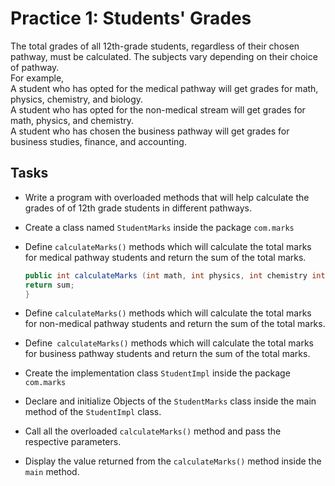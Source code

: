 # Practice 1: Students' Grades

The total grades of all 12th-grade students, regardless of their chosen pathway, must be calculated. The subjects vary depending on their choice of pathway.\
For example,\
A student who has opted for the medical pathway will get grades for math, physics, chemistry, and biology.\
A student who has opted for the non-medical stream will get grades for math, physics, and chemistry.\
A student who has chosen the business pathway will get grades for business studies, finance, and accounting.

## Tasks

- Write a program with overloaded methods that will help calculate the grades of of 12th grade students in different pathways.
- Create a class named `StudentMarks` inside the package `com.marks`
- Define `calculateMarks()` methods which will calculate the total marks for medical pathway students and return the sum of the total marks.

    ```java
    public int calculateMarks (int math, int physics, int chemistry int biology) {
    return sum;
    }
    ```

- Define `calculateMarks()` methods which will calculate the total marks for non-medical pathway students and return the sum of the total marks.
- Define` calculateMarks()` methods which will calculate the total marks for business pathway students and return the sum of the total marks.
- Create the implementation class `StudentImpl` inside the package `com.marks`
- Declare and initialize Objects of the `StudentMarks` class inside the main method of the
`StudentImpl` class.
- Call all the overloaded `calculateMarks()` method and pass the respective parameters.
- Display the value returned from the `calculateMarks()` method inside the `main` method.
